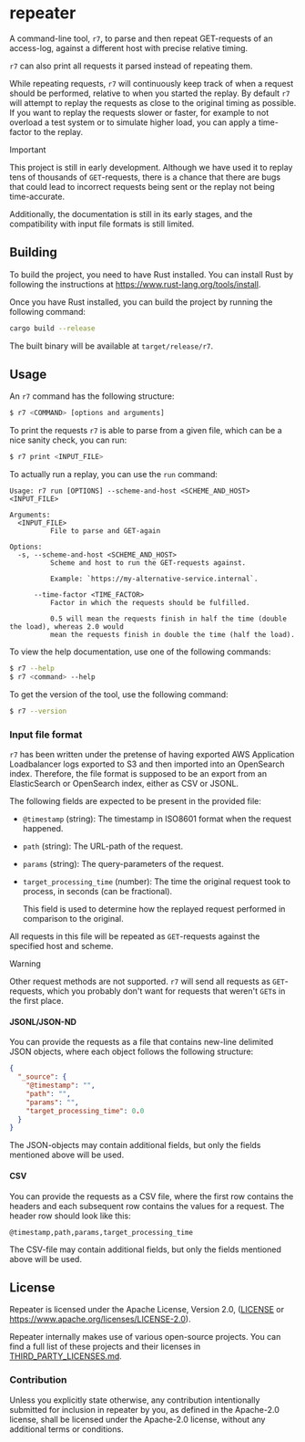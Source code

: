 # repeater

A command-line tool, `r7`, to parse and then repeat GET-requests of an access-log, against a different host with precise relative timing.

`r7` can also print all requests it parsed instead of repeating them.

While repeating requests, `r7` will continuously keep track of when a request should be performed, relative to when you started the replay.
By default `r7` will attempt to replay the requests as close to the original timing as possible.
If you want to replay the requests slower or faster, for example to not overload a test system or to simulate higher load, you can apply a time-factor to the replay.

> [!IMPORTANT]
> This project is still in early development.
> Although we have used it to replay tens of thousands of `GET`-requests, there is a chance that there are bugs that could lead to incorrect requests being sent or the replay not being time-accurate.
>
> Additionally, the documentation is still in its early stages, and the compatibility with input file formats is still limited.

## Building

To build the project, you need to have Rust installed.
You can install Rust by following the instructions at <https://www.rust-lang.org/tools/install>.

Once you have Rust installed, you can build the project by running the following command:

```sh
cargo build --release
```

The built binary will be available at `target/release/r7`.

## Usage

An `r7` command has the following structure:

```sh
$ r7 <COMMAND> [options and arguments]
```

To print the requests `r7` is able to parse from a given file, which can be a nice sanity check, you can run:

```sh
$ r7 print <INPUT_FILE>
```

To actually run a replay, you can use the `run` command:

```text
Usage: r7 run [OPTIONS] --scheme-and-host <SCHEME_AND_HOST> <INPUT_FILE>

Arguments:
  <INPUT_FILE>
          File to parse and GET-again

Options:
  -s, --scheme-and-host <SCHEME_AND_HOST>
          Scheme and host to run the GET-requests against.
          
          Example: `https://my-alternative-service.internal`.

      --time-factor <TIME_FACTOR>
          Factor in which the requests should be fulfilled.
          
          0.5 will mean the requests finish in half the time (double the load), whereas 2.0 would
          mean the requests finish in double the time (half the load).
```

To view the help documentation, use one of the following commands:

```sh
$ r7 --help
$ r7 <command> --help
```

To get the version of the tool, use the following command:

```sh
$ r7 --version
```

### Input file format

`r7` has been written under the pretense of having exported AWS Application Loadbalancer logs exported to S3 and then imported into an OpenSearch index.
Therefore, the file format is supposed to be an export from an ElasticSearch or OpenSearch index, either as CSV or JSONL.

The following fields are expected to be present in the provided file:

* `@timestamp` (string): The timestamp in ISO8601 format when the request happened.
* `path` (string): The URL-path of the request.
* `params` (string): The query-parameters of the request.
* `target_processing_time` (number): The time the original request took to process, in seconds (can be fractional).

  This field is used to determine how the replayed request performed in comparison to the original.

All requests in this file will be repeated as `GET`-requests against the specified host and scheme.

> [!WARNING]
> Other request methods are not supported.
> `r7` will send all requests as `GET`-requests, which you probably don't want for requests that weren't `GET`s in the first place.

#### JSONL/JSON-ND

You can provide the requests as a file that contains new-line delimited JSON objects, where each object follows the following structure:

```json
{
  "_source": {
    "@timestamp": "",
    "path": "",
    "params": "",
    "target_processing_time": 0.0
  }
}
```

The JSON-objects may contain additional fields, but only the fields mentioned above will be used.

#### CSV

You can provide the requests as a CSV file, where the first row contains the headers and each subsequent row contains the values for a request.
The header row should look like this:

```csv
@timestamp,path,params,target_processing_time
```

The CSV-file may contain additional fields, but only the fields mentioned above will be used.

## License

Repeater is licensed under the Apache License, Version 2.0, ([LICENSE](LICENSE) or <https://www.apache.org/licenses/LICENSE-2.0>).

Repeater internally makes use of various open-source projects.
You can find a full list of these projects and their licenses in [THIRD_PARTY_LICENSES.md](THIRD_PARTY_LICENSES.md).

### <a name="license-contribution"></a>Contribution

Unless you explicitly state otherwise, any contribution intentionally submitted for inclusion in repeater by you, as defined in the Apache-2.0 license, shall be licensed under the Apache-2.0 license, without any additional terms or conditions.
